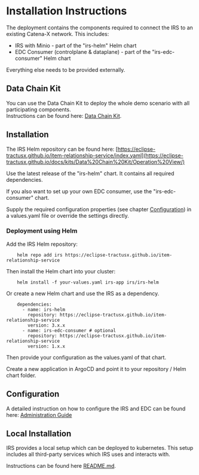 # Installation Instructions

The deployment contains the components required to connect the IRS to an existing Catena-X network. This includes:

- IRS with Minio - part of the "irs-helm" Helm chart
- EDC Consumer (controlplane & dataplane) - part of the "irs-edc-consumer" Helm chart

Everything else needs to be provided externally.

## Data Chain Kit

You can use the Data Chain Kit to deploy the whole demo scenario with all participating components.  
Instructions can be found here: [Data Chain Kit](https://eclipse-tractusx.github.io/docs/kits/Data%20Chain%20Kit/Operation%20View/).

## Installation

The IRS Helm repository can be found here: [https://eclipse-tractusx.github.io/item-relationship-service/index.yaml](https://eclipse-tractusx.github.io/docs/kits/Data%20Chain%20Kit/Operation%20View/)

Use the latest release of the "irs-helm" chart.
It contains all required dependencies.

If you also want to set up your own EDC consumer, use the "irs-edc-consumer" chart.

Supply the required configuration properties (see chapter [Configuration](#configuration)) in a values.yaml file or
override the settings directly.

### Deployment using Helm

Add the IRS Helm repository:

```(shell)
    helm repo add irs https://eclipse-tractusx.github.io/item-relationship-service
```

Then install the Helm chart into your cluster:

```(shell)
    helm install -f your-values.yaml irs-app irs/irs-helm
```

Or create a new Helm chart and use the IRS as a dependency.

```(yaml)
    dependencies:
      - name: irs-helm
        repository: https://eclipse-tractusx.github.io/item-relationship-service
        version: 3.x.x
      - name: irs-edc-consumer # optional
        repository: https://eclipse-tractusx.github.io/item-relationship-service
        version: 1.x.x
```

Then provide your configuration as the values.yaml of that chart.

Create a new application in ArgoCD and point it to your repository / Helm chart folder.

## Configuration

A detailed instruction on how to configure the IRS and EDC can be found here: [Administration Guide](https://eclipse-tractusx.github.io/item-relationship-service/docs/administration/administration-guide.html)

## Local Installation
IRS provides a local setup which can be deployed to kubernetes.
This setup includes all third-party services which IRS uses and interacts with.

Instructions can be found here [README.md](https://github.com/eclipse-tractusx/item-relationship-service/blob/main/charts/full-irs/README.md).
